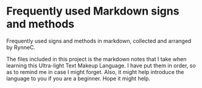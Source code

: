 # Frequently used Markdown signs and methods
Frequently used signs and methods in markdown, collected and arranged by RynneC.

The files included in this project is the markdown notes that I take when learning this Ultra-light Text Makeup Language. I have put them in order, so as to remind me in case I might forget. Also, it might help introduce the language to you if you are a beginner. Hope it might help.
